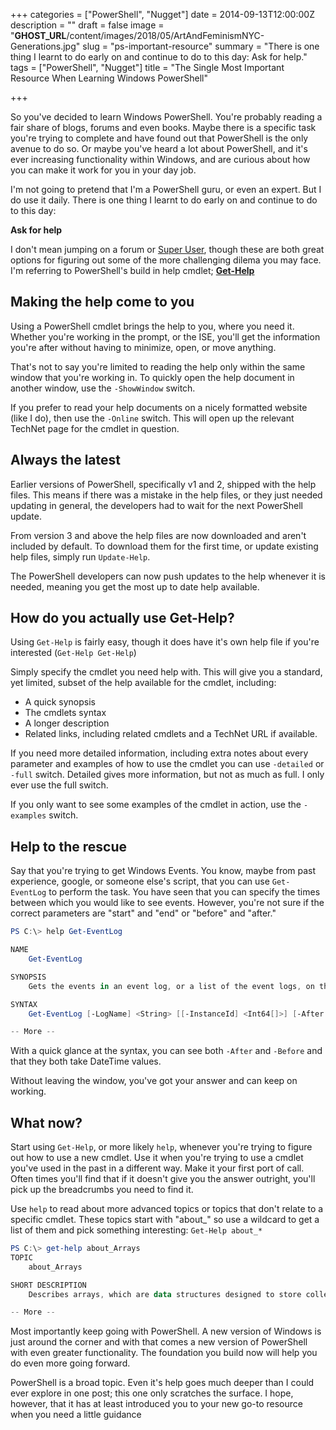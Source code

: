 +++
categories = ["PowerShell", "Nugget"]
date = 2014-09-13T12:00:00Z
description = ""
draft = false
image = "__GHOST_URL__/content/images/2018/05/ArtAndFeminismNYC-Generations.jpg"
slug = "ps-important-resource"
summary = "There is one thing I learnt to do early on and continue to do to this day: Ask for help."
tags = ["PowerShell", "Nugget"]
title = "The Single Most Important Resource When Learning Windows PowerShell"

+++


So you've decided to learn Windows PowerShell. You're probably reading a fair share of blogs, forums and even books. Maybe there is a specific task you're trying to complete and have found out that PowerShell is the only avenue to do so. Or maybe you've heard a lot about PowerShell, and it's ever increasing functionality within Windows, and are curious about how you can make it work for you in your day job.

I'm not going to pretend that I'm a PowerShell guru, or even an expert. But I do use it daily. There is one thing I learnt to do early on and continue to do to this day:

**Ask for help**

I don't mean jumping on a forum or [Super User](http://superuser.com/), though these are both great options for figuring out some of the more challenging dilema you may face. I'm referring to PowerShell's build in help cmdlet; [**Get-Help**](http://go.microsoft.com/fwlink/p/?linkid=289584)

## Making the help come to you

Using a PowerShell cmdlet brings the help to you, where you need it. Whether you're working in the prompt, or the ISE, you'll get the information you're after without having to minimize, open, or move anything.

That's not to say you're limited to reading the help only within the same window that you're working in. To quickly open the help document in another window, use the `-ShowWindow` switch.

If you prefer to read your help documents on a nicely formatted website (like I do), then use the `-Online` switch. This will open up the relevant TechNet page for the cmdlet in question.

## Always the latest

Earlier versions of PowerShell, specifically v1 and 2, shipped with the help files. This means if there was a mistake in the help files, or they just needed updating in general, the developers had to wait for the next PowerShell update.

From version 3 and above the help files are now downloaded and aren't included by default. To download them for the first time, or update existing help files, simply run `Update-Help`.

The PowerShell developers can now push updates to the help whenever it is needed, meaning you get the most up to date help available.

## How do you actually use Get-Help?

Using `Get-Help` is fairly easy, though it does have it's own help file if you're interested (`Get-Help Get-Help`)

Simply specify the cmdlet you need help with. This will give you a standard, yet limited, subset of the help available for the cmdlet, including:

* A quick synopsis
* The cmdlets syntax
* A longer description
* Related links, including related cmdlets and a TechNet URL if available.

If you need more detailed information, including extra notes about every parameter and examples of how to use the cmdlet you can use `-detailed` or `-full` switch. Detailed gives more information, but not as much as full. I only ever use the full switch.

If you only want to see some examples of the cmdlet in action, use the `-examples` switch.

## Help to the rescue

Say that you're trying to get Windows Events. You know, maybe from past experience, google, or someone else's script, that you can use `Get-EventLog` to perform the task. You have seen that you can specify the times between which you would like to see events. However, you're not sure if the correct parameters are "start" and "end" or "before" and "after."

```powershell
PS C:\> help Get-EventLog

NAME
    Get-EventLog

SYNOPSIS
    Gets the events in an event log, or a list of the event logs, on the local or remote computers.

SYNTAX
    Get-EventLog [-LogName] <String> [[-InstanceId] <Int64[]>] [-After <DateTime>] [-AsBaseObject] [-Before <DateTime>] [-ComputerName <String[]>] [-EntryType <String[]>] [-Index <Int32[]>] [-Message <String>] [-Newest <Int32>] [-Source <String[]>] [-UserName <String[]>] [<CommonParameters>]

-- More --
```

With a quick glance at the syntax, you can see both `-After` and `-Before` and that they both take DateTime values.

Without leaving the window, you've got your answer and can keep on working.

## What now?

Start using `Get-Help`, or more likely `help`, whenever you're trying to figure out how to use a new cmdlet. Use it when you're trying to use a cmdlet you've used in the past in a different way. Make it your first port of call. Often times you'll find that if it doesn't give you the answer outright, you'll pick up the breadcrumbs you need to find it.

Use `help` to read about more advanced topics or topics that don't relate to a specific cmdlet. These topics start with "about_" so use a wildcard to get a list of them and pick something interesting: `Get-Help about_*`

```powershell
PS C:\> get-help about_Arrays
TOPIC
    about_Arrays

SHORT DESCRIPTION
    Describes arrays, which are data structures designed to store collections of items.

-- More --
```

Most importantly keep going with PowerShell. A new version of Windows is just around the corner and with that comes a new version of PowerShell with even greater functionality. The foundation you build now will help you do even more going forward.

PowerShell is a broad topic. Even it's help goes much deeper than I could ever explore in one post; this one only scratches the surface. I hope, however, that it has at least introduced you to your new go-to resource when you need a little guidance



